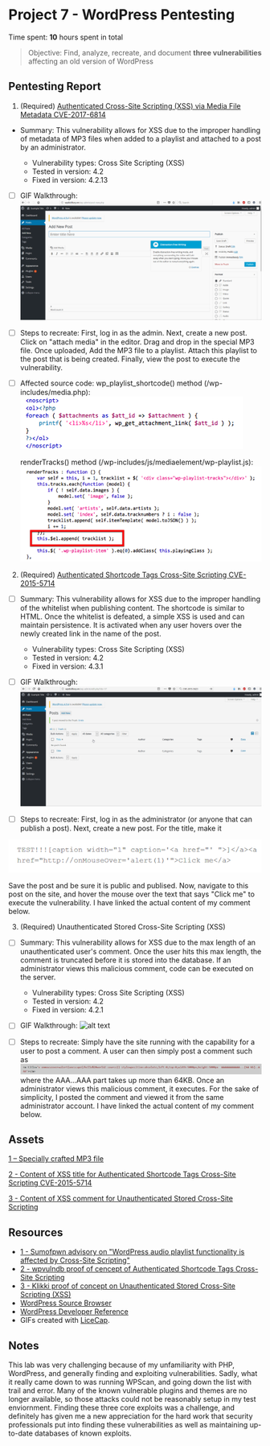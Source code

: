 # Project 7 - WordPress Pentesting

Time spent: **10** hours spent in total

> Objective: Find, analyze, recreate, and document **three vulnerabilities** affecting an old version of WordPress

## Pentesting Report

1. (Required) [Authenticated Cross-Site Scripting (XSS) via Media File Metadata CVE-2017-6814](https://www.cvedetails.com/cve/CVE-2017-6814/)
- Summary: This vulnerability allows for XSS due to the improper handling of metadata of MP3 files when added to a playlist and attached to a post by an administrator.

    - Vulnerability types: Cross Site Scripting (XSS)
    - Tested in version: 4.2
    - Fixed in version: 4.2.13
    
- [ ] GIF Walkthrough: ![alt text](https://github.com/WickedElectronics/Secure-Software-Engineering/blob/Week-7/mp3%20xss.gif "MP3 XSS Vulnerability")
    
- [ ] Steps to recreate: First, log in as the admin. Next, create a new post. Click on "attach media" in the editor. Drag and drop in the special MP3 file. Once uploaded, Add the MP3 file to a playlist. Attach this playlist to the post that is being created. Finally, view the post to execute the vulnerability.
			
- [ ] Affected source code: wp_playlist_shortcode() method (/wp-includes/media.php): 
![alt text](https://github.com/WickedElectronics/Secure-Software-Engineering/blob/Week-7/mp3%20code1.png "MP3 XSS Vulnerability 1")

  renderTracks() method (/wp-includes/js/mediaelement/wp-playlist.js): 
  ![alt text](https://github.com/WickedElectronics/Secure-Software-Engineering/blob/Week-7/mp3%20code2.png "MP3 XSS Vulnerability 2")
 
 

2. (Required) [Authenticated Shortcode Tags Cross-Site Scripting CVE-2015-5714](http://cve.mitre.org/cgi-bin/cvename.cgi?name=CVE-2015-5714)
  - [ ] Summary: This vulnerability allows for XSS due to the improper handling of the whitelist when publishing content. The shortcode is similar to HTML. Once the whitelist is defeated, a simple XSS is used and can maintain persistence. It is activated when any user hovers over the newly created link in the name of the post.
  
    - Vulnerability types: Cross Site Scripting (XSS)
    - Tested in version: 4.2
    - Fixed in version: 4.3.1
    
  - [ ] GIF Walkthrough: ![alt text](https://github.com/WickedElectronics/Secure-Software-Engineering/blob/Week-7/post%20xss.gif "MP3 XSS Vulnerability")
  
  - [ ] Steps to recreate: First, log in as the administrator (or anyone that can publish a post). Next, create a new post. For the title, make it

   ![alt text](https://github.com/WickedElectronics/Secure-Software-Engineering/blob/Week-7/XSS2.PNG "XSS 2 Code")

   Save the post and be sure it is public and publised. Now, navigate to this post on the site, and hover the mouse over the text that says "Click me" to execute the vulnerability. I have linked the actual content of my comment below.
  
    
3. (Required) Unauthenticated Stored Cross-Site Scripting (XSS)
  - [ ] Summary: This vulnerability allows for XSS due to the max length of an unauthenticated user's comment. Once the user hits this max length, the comment is truncated before it is stored into the database. If an administrator views this malicious comment, code can be executed on the server.
  
    - Vulnerability types: Cross Site Scripting (XSS)
    - Tested in version: 4.2
    - Fixed in version: 4.2.1
    
  - [ ] GIF Walkthrough: ![alt text](https://github.com/WickedElectronics/Secure-Software-Engineering/blob/Week-7/comment%20xss.gif "MP3 XSS Vulnerability")
  
  - [ ] Steps to recreate: Simply have the site running with the capability for a user to post a comment. A user can then simply post a comment such as ![alt text](https://github.com/WickedElectronics/Secure-Software-Engineering/blob/Week-7/XSS%203.PNG "XSS 2 Code") where the AAA...AAA part takes up more than 64KB. Once an administrator views this malicious comment, it executes. For the sake of simplicity, I posted the comment and viewed it from the same administrator account. I have linked the actual content of my comment below.
  

## Assets

[1 – Specially crafted MP3 file](https://securify.nl/advisory/SFY20160742/xss.mp3)

[2 - Content of XSS title for Authenticated Shortcode Tags Cross-Site Scripting CVE-2015-5714](https://pastebin.com/t5aRgkyf)

[3 - Content of XSS comment for Unauthenticated Stored Cross-Site Scripting](https://pastebin.com/SMnhZHgG)

## Resources

- [1 - Sumofpwn advisory on "WordPress audio playlist functionality is affected by Cross-Site Scripting"](https://sumofpwn.nl/advisory/2016/wordpress_audio_playlist_functionality_is_affected_by_cross_site_scripting.html)
- [2 - wpvulndb proof of cencept of Authenticated Shortcode Tags Cross-Site Scripting](https://wpvulndb.com/vulnerabilities/8186)
- [3 - Klikki proof of concept on Unauthenticated Stored Cross-Site Scripting (XSS)](https://klikki.fi/adv/wordpress2.html)
- [WordPress Source Browser](https://core.trac.wordpress.org/browser/)
- [WordPress Developer Reference](https://developer.wordpress.org/reference/)
- GIFs created with [LiceCap](http://www.cockos.com/licecap/).

## Notes

This lab was very challenging because of my unfamiliarity with PHP, WordPress, and generally finding and exploiting vulnerabilities. Sadly, what it really came down to was running WPScan, and going down the list with trail and error. Many of the known vulnerable plugins and themes are no longer available, so those attacks could not be reasonably setup in my test enviornment. Finding these three core exploits was a challenge, and definitely has given me a new appreciation for the hard work that security professionals put into finding these vulnerabilities as well as maintaining up-to-date databases of known exploits.
